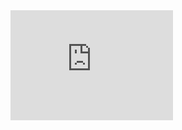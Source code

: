 
<a href="https://www.dappland.com/60jix.stark" style="display:inline-block;position:relative">
  <div style="position:absolute;top:0;right:0;bottom:0;left:0;"></div>
  <iframe src="https://www.dappland.com/widgets/rating?dappname=60jix.stark" width="260" height="176" frameBorder="0" title="Dappland Widget"></iframe>
</a>
